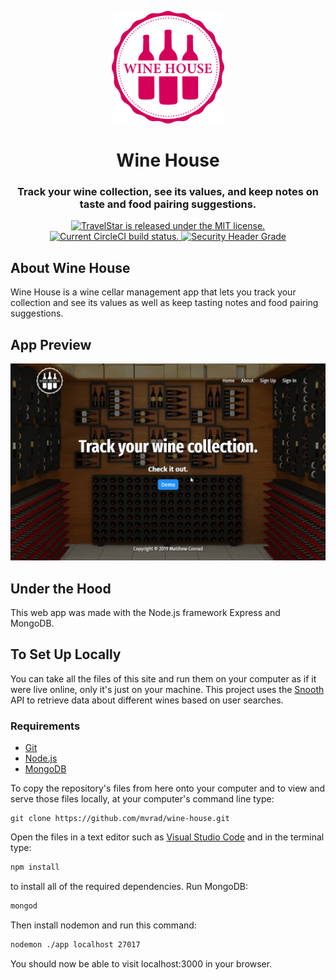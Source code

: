 <p align="center">
  <a href="https://winoapp.herokuapp.com">
    <img alt="Logo" src="public/images/wino-red.svg" width="180px" />
  </a>
</p>
<div align="center">
  <h1>Wine House</h1>
  <h3>Track your wine collection, see its values, and keep notes on taste and food pairing suggestions.</h3>
</div>
<p align="center">
  <a href="https://github.com/mvrad/wine-house/blob/master/LICENSE">
    <img src="https://img.shields.io/badge/license-MIT-blue.svg" alt="TravelStar is released under the MIT license.">
  </a>
  <a href="https://circleci.com/gh/mvrad/wine-house">
    <img src="https://circleci.com/gh/mvrad/wine-house.svg?style=shield" alt="Current CircleCI build status.">
  </a>
  <a href="https://securityheaders.io/?q=https://winoapp.herokuapp.com&hide=on&followRedirects=on">
    <img src="https://img.shields.io/security-headers?url=https%3A%2F%2winoapp.herokuapp.com" alt="Security Header Grade">
  </a>
</p>

## About Wine House

Wine House is a wine cellar management app that lets you track your collection and see its values as well as keep tasting notes and food pairing suggestions.

## App Preview

<div align="center">
  <img alt="Wine House App Preview" src="public/images/wine-house.gif" width="auto" height="auto">
</div>

## Under the Hood

This web app was made with the Node.js framework Express and MongoDB.

## To Set Up Locally

You can take all the files of this site and run them on your computer as if it were live online, only it's just on your machine. This project uses the [Snooth](http://www.snooth.com) API to retrieve data about different wines based on user searches.

### Requirements

* [Git](http://git-scm.com/)
* [Node.js](https://nodejs.org/en/)
* [MongoDB](https://www.mongodb.com/)

To copy the repository's files from here onto your computer and to view and serve those files locally, at your computer's command line type:
```
git clone https://github.com/mvrad/wine-house.git
```
Open the files in a text editor such as [Visual Studio Code](https://code.visualstudio.com/) and in the terminal type:
```bash
npm install
```
to install all of the required dependencies.
Run MongoDB:
```bash
mongod
```
Then install nodemon and run this command:
```bash
nodemon ./app localhost 27017
```
You should now be able to visit localhost:3000 in your browser.